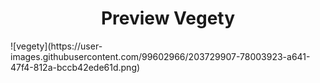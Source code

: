 <h1 align="center">Preview Vegety</h1>
![vegety](https://user-images.githubusercontent.com/99602966/203729907-78003923-a641-47f4-812a-bccb42ede61d.png)
